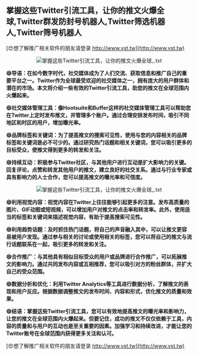 ## **掌握这些Twitter引流工具，让你的推文火爆全球,Twitter群发防封号机器人,Twitter筛选机器人,Twitter筛号机器人**

[😍想了解推广相关软件的朋友请登录 http://www.vst.tw](http://www.vst.tw)

 <center><img src="https://vst.tw/MP4/tuiguang/png/2.png" alt="掌握这些Twitter引流工具，让你的推文火爆全球_.txt"></center>

**😄导语：在如今数字时代，社交媒体成为了人们交流、获取信息和推广自己的重要平台之一。Twitter作为全球最受欢迎的社交媒体之一，拥有庞大的用户群体和潜在的市场。本文将介绍一些有效的Twitter引流工具，助您的推文在全球范围内火爆起来。**

**😄社交媒体管理工具：像Hootsuite和Buffer这样的社交媒体管理工具可以帮助您在Twitter上定时发布推文，并管理多个账户。通过合理安排发布时间，吸引不同地区和时区的用户，增加曝光率。**

**😄品牌标签和关键词：为了提高推文的搜索可见性，使用与您的内容相关的品牌标签和关键词是必不可少的。通过研究热门话题和相关关键词，您可以吸引更多的目标受众，使推文得到更多的转发和关注。**

**😄持续互动：积极参与Twitter社区，与其他用户进行互动是扩大影响力的关键。回复评论，点赞和转发其他用户的推文，建立良好的社交关系。通过与行业专家或具有影响力的人士合作，您可以提高推文的曝光率和可信度。**

 <center><img src="https://vst.tw/MP4/tuiguang/png/7.png" alt="掌握这些Twitter引流工具，让你的推文火爆全球_.txt"></center>

**😄利用视觉内容：视觉内容在Twitter上往往能够引起更多的注意。发布高质量的图片、GIF动图或短视频，可以增加用户对推文的点击率和转发率。此外，使用适当的标签和关键词来描述视觉内容，有助于提高搜索可见性。**

**😄利用趋势话题：及时抓住热门话题，将自己的声音融入其中，可以让推文更容易被用户发现。通过参与相关的讨论或使用相关的标签，您可以将自己的推文与流行话题联系在一起，吸引更多的转发和关注。**

**😄合作推广：与其他具有相似目标受众的用户或品牌进行合作推广，可以拓展推文的影响力。通过共同发布内容或互相推荐，您可以吸引对方的粉丝群体，并扩大自己的受众范围。**

**😄数据分析和优化：利用Twitter Analytics等工具进行数据分析，了解推文的表现和用户反应。根据数据调整推文的发布时间、内容和形式，优化推文的质量和效果。**

**😄结语：掌握这些Twitter引流工具，您可以有效地提高推文的曝光率和影响力，让您的推文在全球范围内火爆起来。但要记住，成功的推文不仅仅依赖于工具，内容的质量和与用户的互动也是至关重要的因素。加强学习和持续改进，才能让您的Twitter账号在全球范围内获得更多关注和认可。**

[😍想了解推广相关软件的朋友请登录 http://www.vst.tw](http://www.vst.tw)



